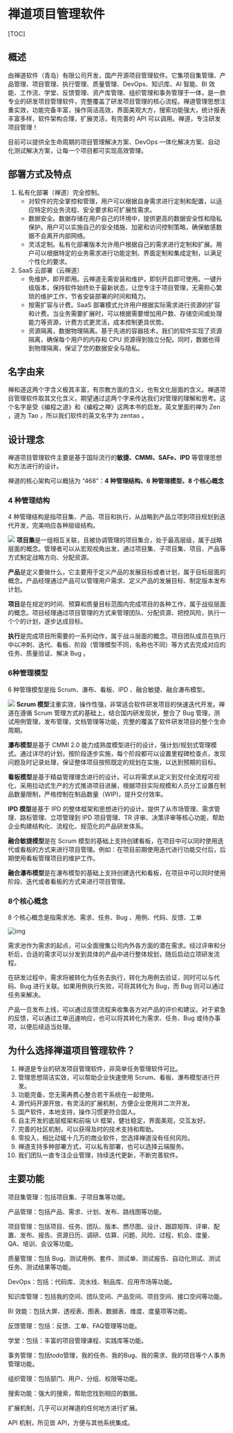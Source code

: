 # 禅道项目管理软件

[TOC]

## 概述

由禅道软件（青岛）有限公司开发，国产开源项目管理软件。它集项目集管理、产品管理、项目管理、执行管理、质量管理、DevOps、知识库、AI 智能、BI 效能、工作流、学堂、反馈管理、资产库管理、组织管理和事务管理于一体，是一款专业的研发项目管理软件，完整覆盖了研发项目管理的核心流程。禅道管理思想注重实效，功能完备丰富，操作简洁高效，界面美观大方，搜索功能强大，统计报表丰富多样，软件架构合理，扩展灵活，有完善的 API 可以调用。禅道，专注研发项目管理！

目前可以提供全生命周期的项目管理解决方案、DevOps 一体化解决方案、自动化测试解决方案，让每一个项目都可实现高效管理。

## 部署方式及特点

1. 私有化部署（禅道）完全控制。
   * 对软件的完全掌控和管理，用户可以根据自身需求进行定制和配置，以适应特定的业务流程、安全要求和可扩展性需求。
   * 数据安全。数据存储在用户自己的环境中，提供更高的数据安全性和隐私保护。用户可以实施自己的安全措施、加密和访问控制策略，确保敏感数据不会离开内部网络。
   * 灵活定制。私有化部署版本允许用户根据自己的需求进行定制和扩展。用户可以根据特定的业务需求进行功能定制、界面定制和集成定制，以满足个性化的要求。
2. SaaS 云部署（云禅道） 
   * 免维护，即开即用。云禅道无需安装和维护，即刻开启即可使用。一键升级版本，保持软件始终处于最新状态，让您专注于项目管理，无需担心繁琐的维护工作，节省安装部署的时间和精力。
   * 按需扩容与计费。SaaS 部署模式允许用户根据实际需求进行资源的扩容和计费。当业务需要扩展时，可以根据需要增加用户数、存储空间或处理能力等资源，计费方式更灵活，成本控制更具优势。
   * 资源隔离，数据物理隔离。基于先进的容器技术，我们的软件实现了资源隔离，确保每个用户的内存和 CPU 资源得到独立分配。同时，数据也得到物理隔离，保证了您的数据安全与隐私。

## 名字由来

禅和道这两个字含义极其丰富，有宗教方面的含义，也有文化层面的含义。禅道项目管理软件取其文化含义，期望通过这两个字来传达我们对管理的理解和思考。这个名字是受《编程之道》和《编程之禅》这两本书的启发。英文里面的禅为 Zen ，道为 Tao ，所以我们软件的英文名字为 zentao 。

## 设计理念

禅道项目管理软件主要是基于国际流行的**敏捷、CMMI、SAFe、IPD** 等管理思想和方法进行的设计。

禅道的核心架构可以概括为 “468”：**4 种管理结构、6 种管理模型、8 个核心概念** 

### 4 种管理结构 

4 种管理结构是指项目集、产品、项目和执行，从战略到产品立项到项目规划到迭代开发，完美响应各种层级结构。

![](../../../Image/f/f_9b6775091bb63076f568c6e9ec5cbf6b.png)
**项目集**是一组相互关联，且被协调管理的项目集合，处于最高层级，属于战略层面的概念。管理者可以从宏观视角出发，通过项目集、子项目集、项目、产品等方式制定战略方向、分配资源。

**产品**是定义要做什么，它主要用于定义产品的发展目标或者计划，属于目标层面的概念。产品经理通过产品可以管理用户需求、定义产品的发展目标、制定版本发布计划。

**项目**是在规定的时间、预算和质量目标范围内完成项目的各种工作，属于战役层面的概念。项目经理通过项目管理的方式来管理团队、分配资源、把控风险，执行一个个的计划，逐步达成目标。

**执行**是完成项目所需要的一系列动作，属于战斗层面的概念。项目团队成员在执行中以冲刺、迭代、看板、阶段（管理模型不同，名称也不同）等方式去完成对应的任务、质量验证、解决 Bug 。

### 6种管理模型 

6 种管理模型是指 Scrum、瀑布、看板、IPD 、融合敏捷、融合瀑布模型。

![](../../../Image/f/f_7f522e47ea9f80fbedde37b8d7ead802.png)
**Scrum 模型**注重实效，操作性强，非常适合软件研发项目的快速迭代开发。禅道在遵循 Scrum 管理方式的基础上，结合国内研发现状，整合了 Bug 管理，测试用例管理，发布管理，文档管理等功能，完整的覆盖了软件研发项目的整个生命周期。

**瀑布模型**是基于 CMMI 2.0 能力成熟度模型进行的设计，强计划/规划式管理模式。通过详尽的计划，按阶段逐步实施，每个阶段都可以设置里程碑检查点，发现问题及时记录处理，保证整体项目按照既定的规划在实施，以达到预期的目标。

**看板模型**是基于精益管理理念进行的设计。可以将需求从定义到交付全流程可视化，采用拉动式生产的方式推进项目进展，根据项目实际规模和人员分工设置在制品数量限制，严格控制在制品数量（WIP)，提升交付效率。

**IPD 模型**是基于 IPD 的整体框架和思想进行的设计。提供了从市场管理、需求管理、路标管理、立项管理到 IPD 项目管理、TR 评审、决策评审等核心功能，帮助企业构建结构化、流程化、规范化的产品研发体系。

**融合敏捷模型**是在 Scrum 模型的基础上支持创建看板，在项目中可以同时使用迭代或看板的方式来进行项目管理。例如：在项目前期使用迭代进行功能交付后，后期使用看板管理项目的维护工作。

**融合瀑布模型**是在瀑布模型的基础上支持创建迭代和看板，在项目中可以同时使用阶段、迭代或者看板的方式来进行项目管理。

###  8个核心概念

8 个核心概念是指需求池、需求、任务、Bug 、用例、代码、反馈、工单

![img](../../../Image/f/f_328af854023c6321b293e20346d97dca.png)

需求池作为需求的起点，可以全面搜集公司内外各方面的潜在需求。经过评审和分析后，合适的需求可以分发到具体的产品中进行整体规划，随后启动立项研发流程。

在研发过程中，需求将被转化为任务去执行，转化为用例去验证，同时可以与代码、Bug 进行关联。如果用例执行失败，可将其转化为 Bug，而 Bug 则可以通过任务来解决。

产品一旦发布上线，可以通过反馈流程来收集各方对产品的评价和建议。对于紧急的反馈，可以通过工单迅速响应，也可以将其转化为需求、任务、Bug 或待办事项，以便后续适当处理。

## 为什么选择禅道项目管理软件？

1. 禅道是专业的研发项目管理软件，非简单任务管理软件可比。
2. 管理思想简洁实效，可以帮助企业快速使用 Scrum、看板、瀑布模型进行开发。
3. 功能完备，您无需再费心整合若干系统在一起使用。
4. 源代码开源开放，有灵活的扩展机制，方便企业使用并二次开发。
5. 国产软件，本地支持，操作习惯更符合国人。
6. 自主开发的底层框架和前端 UI 框架，健壮稳定，界面美观，交互友好。
7. 完善的社区机制，可以获得及时的技术支持和帮助。
8. 零投入，相比动辄十几万的商业软件，您选择禅道没有任何风险。
9. 禅道支持多种部署方式，可以私有部署，也可以选择云端服务。
10. 我们团队一直专注企业管理，持续迭代更新，不断完善软件。

## 主要功能

项目集管理：包括项目集、子项目集等功能。

产品管理：包括产品、需求、计划、发布、路线图等功能。

项目管理：包括项目、任务、团队、版本、燃尽图、设计、跟踪矩阵、评审、配置、发布、报告、资源日历、调研、估算、问题、风险、过程、机会、度量、QA、培训、会议等功能。

质量管理：包括 Bug、测试用例、套件、测试单、测试报告、自动化测试、测试任务、测试结果等功能。

DevOps：包括：代码库、流水线、制品库、应用市场等功能。

知识库管理：包括我的空间、团队空间、产品空间、项目空间、接口空间等功能。

BI 效能：包括大屏、透视表、图表、数据表、维度、度量项等功能。 

反馈管理：包括：反馈、工单、FAQ管理等功能。 

学堂：包括：丰富的项目管理课程、实践库等功能。

事务管理：包括todo管理，我的任务、我的Bug、我的需求、我的项目等个人事务管理功能。

组织管理：包括部门、用户、分组、权限等功能。

搜索功能：强大的搜索，帮助您找到相应的数据。

扩展机制，几乎可以对禅道的任何地方进行扩展。

API 机制，所见皆 API，方便与其他系统集成。